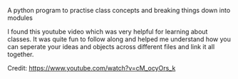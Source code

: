 A python program to practise class concepts and breaking things down into modules

I found this youtube video which was very helpful for learning about classes. It was quite fun to 
follow along and helped me understand how you can seperate your ideas and objects across 
different files and link it all together. 

Credit: https://www.youtube.com/watch?v=cM_ocyOrs_k
